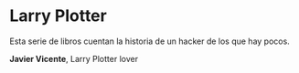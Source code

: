 # Larry Plotter

Esta serie de libros cuentan la historia de un hacker de los que hay pocos.

**Javier Vicente**, Larry Plotter lover
